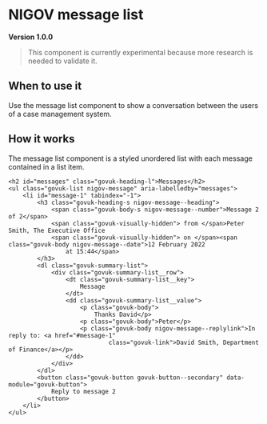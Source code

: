 # NIGOV message list
**Version 1.0.0** 

> This component is currently experimental because more research is needed to validate it.

## When to use it
Use the message list component to show a conversation between the users of a case management system.

## How it works
The message list component is a styled unordered list with each message contained in a list item.

```
<h2 id="messages" class="govuk-heading-l">Messages</h2>
<ul class="govuk-list nigov-message" aria-labelledby="messages">
    <li id="message-1" tabindex="-1">
        <h3 class="govuk-heading-s nigov-message--heading">
            <span class="govuk-body-s nigov-message--number">Message 2 of 2</span>
            <span class="govuk-visually-hidden"> from </span>Peter Smith, The Executive Office
            <span class="govuk-visually-hidden"> on </span><span class="govuk-body nigov-message--date">12 February 2022
                at 15:44</span>
        </h3>
        <dl class="govuk-summary-list">
            <div class="govuk-summary-list__row">
                <dt class="govuk-summary-list__key">
                    Message
                </dt>
                <dd class="govuk-summary-list__value">
                    <p class="govuk-body">
                        Thanks David</p>
                    <p class="govuk-body">Peter</p>
                    <p class="govuk-body nigov-message--replylink">In reply to: <a href="#message-1"
                            class="govuk-link">David Smith, Department of Finance</a></p>
                </dd>
            </div>
        </dl>
        <button class="govuk-button govuk-button--secondary" data-module="govuk-button">
            Reply to message 2
        </button>
    </li>
</ul>
```

